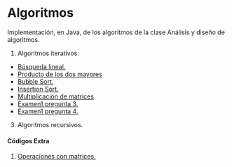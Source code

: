 # Algoritmos

Implementación, en Java, de los algoritmos de la clase Análisis y diseño de algoritmos.

1. Algoritmos iterativos.
- [Búsqueda lineal.](src/main/java/org/examples/t1_intro/Ej01_BusqedaLineal.java)
- [Producto de los dos mayores](src/main/java/org/examples/t1_intro/Ej02_Producto2mayores.java)
- [Bubble Sort.](src/main/java/org/examples/t1_intro/Ej03_BubbleSort.java)
- [Insertion Sort.](src/main/java/org/examples/t1_intro/Ej04_insertionSort.java)
- [Multiplicación de matrices](src/main/java/org/examples/t1_intro/Ej05_matrixMulti.java)
- [Examen1 pregunta 3.](src/main/java/org/examples/t1_intro/Ej06_examen1Preg3.java)
- [Examen1 pregunta 4.](src/main/java/org/examples/t1_intro/Ej07_examen1Preg4.java)

3. Algoritmos recursivos.
 
#### Códigos Extra
1. [Operaciones con matrices.](src/main/java/org/examples/matrices/OpsMatrices.java)
